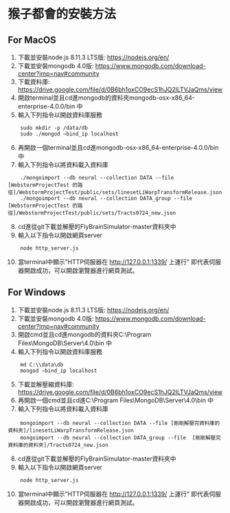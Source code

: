 # 猴子都會的安裝方法
## For MacOS
1.	下載並安裝node.js 8.11.3 LTS版: https://nodejs.org/en/
2.	下載並安裝mongodb 4.0版: https://www.mongodb.com/download-center?jmp=nav#community
3.	下載資料庫: https://drive.google.com/file/d/0B6bh1oxCO9ecS1hJQ2lLTVJaQms/view
4.	開啟terminal並且cd進mongodb的資料夾mongodb-osx-x86_64-enterprise-4.0.0/bin 中
5.	輸入下列指令以開啟資料庫服務
```
    sudo mkdir -p /data/db
    sudo ./mongod –bind_ip localhost
```
6. 再開啟一個terminal並且cd進mongodb-osx-x86_64-enterprise-4.0.0/bin 中
7. 輸入下列指令以將資料載入資料庫
```
    ./mongoimport --db neural --collection DATA --file [WebstormProjectTest 的路徑]/WebstormProjectTest/public/sets/linesetLiWarpTransformRelease.json
    ./mongoimport --db neural --collection DATA_group --file  [WebstormProjectTest 的路徑]/WebstormProjectTest/public/sets/Tracts0724_new.json
```
8. cd進從git下載並解壓的FlyBrainSimulator-master資料夾中
9. 輸入以下指令以開啟網頁server
```
    node http_server.js
```
10. 當terminal中顯示”HTTP伺服器在 http://127.0.0.1:1339/ 上運行” 即代表伺服器開啟成功，可以開啟瀏覽器進行網頁測試。

<p>

## For Windows
1.	下載並安裝node.js 8.11.3 LTS版: https://nodejs.org/en/
2.	下載並安裝mongodb 4.0版: https://www.mongodb.com/download-center?jmp=nav#community
3.	開啟cmd並且cd進mongodb的資料夾C:\Program Files\MongoDB\Server\4.0\bin 中
4.	輸入下列指令以開啟資料庫服務
```
    md C:\\data\db
    mongod –bind_ip localhost
```
5.	下載並解壓縮資料庫: https://drive.google.com/file/d/0B6bh1oxCO9ecS1hJQ2lLTVJaQms/view 
6. 再開啟一個cmd並且cd進C:\Program Files\MongoDB\Server\4.0\bin 中
7. 輸入下列指令以將資料載入資料庫
```
    mongoimport --db neural --collection DATA --file [剛剛解壓完資料庫的資料夾]/linesetLiWarpTransformRelease.json
    mongoimport --db neural --collection DATA_group --file  [剛剛解壓完資料庫的資料夾]/Tracts0724_new.json
```
8. cd進從git下載並解壓的FlyBrainSimulator-master資料夾中
9. 輸入以下指令以開啟網頁server
```
    node http_server.js
```
10. 當terminal中顯示”HTTP伺服器在 http://127.0.0.1:1339/ 上運行” 即代表伺服器開啟成功，可以開啟瀏覽器進行網頁測試。
